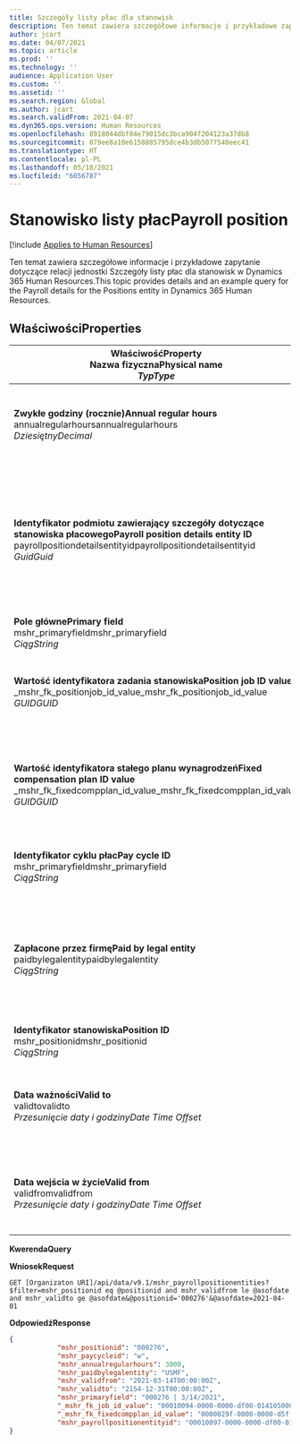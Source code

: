 ```yaml
---
title: Szczegóły listy płac dla stanowisk
description: Ten temat zawiera szczegółowe informacje i przykładowe zapytanie dotyczące relacji jednostki Szczegóły listy płac dla stanowisk w Dynamics 365 Human Resources.
author: jcart
ms.date: 04/07/2021
ms.topic: article
ms.prod: ''
ms.technology: ''
audience: Application User
ms.custom: ''
ms.assetid: ''
ms.search.region: Global
ms.author: jcart
ms.search.validFrom: 2021-04-07
ms.dyn365.ops.version: Human Resources
ms.openlocfilehash: 8918044dbf84e79015dc3bca904f204123a37db8
ms.sourcegitcommit: 879ee8a10e6158885795dce4b3db5077540eec41
ms.translationtype: HT
ms.contentlocale: pl-PL
ms.lasthandoff: 05/18/2021
ms.locfileid: "6056787"
---
```

# <a name="payroll-position"></a><span data-ttu-id="021a4-103">Stanowisko listy płac</span><span class="sxs-lookup"><span data-stu-id="021a4-103">Payroll position</span></span>

[!include [Applies to Human Resources](../includes/applies-to-hr.md)]

<span data-ttu-id="021a4-104">Ten temat zawiera szczegółowe informacje i przykładowe zapytanie dotyczące relacji jednostki Szczegóły listy płac dla stanowisk w Dynamics 365 Human Resources.</span><span class="sxs-lookup"><span data-stu-id="021a4-104">This topic provides details and an example query for the Payroll details for the Positions entity in Dynamics 365 Human Resources.</span></span>

## <a name="properties"></a><span data-ttu-id="021a4-105">Właściwości</span><span class="sxs-lookup"><span data-stu-id="021a4-105">Properties</span></span>

| <span data-ttu-id="021a4-106">Właściwość</span><span class="sxs-lookup"><span data-stu-id="021a4-106">Property</span></span><br><span data-ttu-id="021a4-107">**Nazwa fizyczna**</span><span class="sxs-lookup"><span data-stu-id="021a4-107">**Physical name**</span></span><br><span data-ttu-id="021a4-108">**_Typ_**</span><span class="sxs-lookup"><span data-stu-id="021a4-108">**_Type_**</span></span> | <span data-ttu-id="021a4-109">Użycie</span><span class="sxs-lookup"><span data-stu-id="021a4-109">Use</span></span> | <span data-ttu-id="021a4-110">opis</span><span class="sxs-lookup"><span data-stu-id="021a4-110">Description</span></span> |
| --- | --- | --- |
| <span data-ttu-id="021a4-111">**Zwykłe godziny (rocznie)**</span><span class="sxs-lookup"><span data-stu-id="021a4-111">**Annual regular hours**</span></span><br><span data-ttu-id="021a4-112">annualregularhours</span><span class="sxs-lookup"><span data-stu-id="021a4-112">annualregularhours</span></span><br><span data-ttu-id="021a4-113">*Dziesiętny*</span><span class="sxs-lookup"><span data-stu-id="021a4-113">*Decimal*</span></span> | <span data-ttu-id="021a4-114">Tylko do odczytu</span><span class="sxs-lookup"><span data-stu-id="021a4-114">Read-only</span></span><br><span data-ttu-id="021a4-115">Potrzebne</span><span class="sxs-lookup"><span data-stu-id="021a4-115">Required</span></span> | <span data-ttu-id="021a4-116">Zwykłe godziny (rocznie) zdefiniowane dla stanowiska.</span><span class="sxs-lookup"><span data-stu-id="021a4-116">Annual regular hours defined on the position.</span></span>  |
| <span data-ttu-id="021a4-117">**Identyfikator podmiotu zawierający szczegóły dotyczące stanowiska płacowego**</span><span class="sxs-lookup"><span data-stu-id="021a4-117">**Payroll position details entity ID**</span></span><br><span data-ttu-id="021a4-118">payrollpositiondetailsentityid</span><span class="sxs-lookup"><span data-stu-id="021a4-118">payrollpositiondetailsentityid</span></span><br><span data-ttu-id="021a4-119">*Guid*</span><span class="sxs-lookup"><span data-stu-id="021a4-119">*Guid*</span></span> | <span data-ttu-id="021a4-120">Potrzebne</span><span class="sxs-lookup"><span data-stu-id="021a4-120">Required</span></span><br><span data-ttu-id="021a4-121">Wygenerowany przez system.</span><span class="sxs-lookup"><span data-stu-id="021a4-121">System generated.</span></span> | <span data-ttu-id="021a4-122">Wygenerowana przez system wartość identyfikatora GUID w celu unikatowego zidentyfikowania stanowiska.</span><span class="sxs-lookup"><span data-stu-id="021a4-122">A system-generated GUID value to uniquely identify the position.</span></span>  |
| <span data-ttu-id="021a4-123">**Pole główne**</span><span class="sxs-lookup"><span data-stu-id="021a4-123">**Primary field**</span></span><br><span data-ttu-id="021a4-124">mshr_primaryfield</span><span class="sxs-lookup"><span data-stu-id="021a4-124">mshr_primaryfield</span></span><br><span data-ttu-id="021a4-125">*Ciąg*</span><span class="sxs-lookup"><span data-stu-id="021a4-125">*String*</span></span> | <span data-ttu-id="021a4-126">Potrzebne</span><span class="sxs-lookup"><span data-stu-id="021a4-126">Required</span></span><br><span data-ttu-id="021a4-127">Wygenerowany przez system</span><span class="sxs-lookup"><span data-stu-id="021a4-127">System generated</span></span> |  |
| <span data-ttu-id="021a4-128">**Wartość identyfikatora zadania stanowiska**</span><span class="sxs-lookup"><span data-stu-id="021a4-128">**Position job ID value**</span></span><br><span data-ttu-id="021a4-129">_mshr_fk_positionjob_id_value</span><span class="sxs-lookup"><span data-stu-id="021a4-129">_mshr_fk_positionjob_id_value</span></span><br><span data-ttu-id="021a4-130">*GUID*</span><span class="sxs-lookup"><span data-stu-id="021a4-130">*GUID*</span></span> | <span data-ttu-id="021a4-131">Tylko do odczytu</span><span class="sxs-lookup"><span data-stu-id="021a4-131">Read-only</span></span><br><span data-ttu-id="021a4-132">Potrzebne</span><span class="sxs-lookup"><span data-stu-id="021a4-132">Required</span></span><br><span data-ttu-id="021a4-133">Klucz obcy: mshr_PayrollPositionJobEntity klucza mshr_payrollpositionjobentity</span><span class="sxs-lookup"><span data-stu-id="021a4-133">Foreign key:mshr_PayrollPositionJobEntity of the mshr_payrollpositionjobentity</span></span> |<span data-ttu-id="021a4-134">identyfikator stanowiska związany ze stanowiskiem.</span><span class="sxs-lookup"><span data-stu-id="021a4-134">The ID of the job associated with the position.</span></span>|
| <span data-ttu-id="021a4-135">**Wartość identyfikatora stałego planu wynagrodzeń**</span><span class="sxs-lookup"><span data-stu-id="021a4-135">**Fixed compensation plan ID value**</span></span><br><span data-ttu-id="021a4-136">_mshr_fk_fixedcompplan_id_value</span><span class="sxs-lookup"><span data-stu-id="021a4-136">_mshr_fk_fixedcompplan_id_value</span></span><br><span data-ttu-id="021a4-137">*GUID*</span><span class="sxs-lookup"><span data-stu-id="021a4-137">*GUID*</span></span> | <span data-ttu-id="021a4-138">Tylko do odczytu</span><span class="sxs-lookup"><span data-stu-id="021a4-138">Read-only</span></span><br><span data-ttu-id="021a4-139">Potrzebne</span><span class="sxs-lookup"><span data-stu-id="021a4-139">Required</span></span><br><span data-ttu-id="021a4-140">Klucz obcy: mshr_FixedCompPlan_id dla mshr_payrollfixedcompensationplanentity</span><span class="sxs-lookup"><span data-stu-id="021a4-140">Foreign key: mshr_FixedCompPlan_id of mshr_payrollfixedcompensationplanentity</span></span>  | <span data-ttu-id="021a4-141">Identyfikator planu stałych wynagrodzeń powiązany ze stanowiskiem.</span><span class="sxs-lookup"><span data-stu-id="021a4-141">The ID of the fixed compensation plan associated with the position.</span></span> |
| <span data-ttu-id="021a4-142">**Identyfikator cyklu płac**</span><span class="sxs-lookup"><span data-stu-id="021a4-142">**Pay cycle ID**</span></span><br><span data-ttu-id="021a4-143">mshr_primaryfield</span><span class="sxs-lookup"><span data-stu-id="021a4-143">mshr_primaryfield</span></span><br><span data-ttu-id="021a4-144">*Ciąg*</span><span class="sxs-lookup"><span data-stu-id="021a4-144">*String*</span></span> | <span data-ttu-id="021a4-145">Tylko do odczytu</span><span class="sxs-lookup"><span data-stu-id="021a4-145">Read-only</span></span><br><span data-ttu-id="021a4-146">Potrzebne</span><span class="sxs-lookup"><span data-stu-id="021a4-146">Required</span></span> | <span data-ttu-id="021a4-147">Zdefiniowano cykl płac dla stanowiska.</span><span class="sxs-lookup"><span data-stu-id="021a4-147">The pay cycle defined on the position.</span></span> |
| <span data-ttu-id="021a4-148">**Zapłacone przez firmę**</span><span class="sxs-lookup"><span data-stu-id="021a4-148">**Paid by legal entity**</span></span><br><span data-ttu-id="021a4-149">paidbylegalentity</span><span class="sxs-lookup"><span data-stu-id="021a4-149">paidbylegalentity</span></span><br><span data-ttu-id="021a4-150">*Ciąg*</span><span class="sxs-lookup"><span data-stu-id="021a4-150">*String*</span></span> | <span data-ttu-id="021a4-151">Tylko do odczytu</span><span class="sxs-lookup"><span data-stu-id="021a4-151">Read-only</span></span><br><span data-ttu-id="021a4-152">Potrzebne</span><span class="sxs-lookup"><span data-stu-id="021a4-152">Required</span></span> | <span data-ttu-id="021a4-153">Firma zdefiniowana dla stanowiska odpowiedzialnego za wydawanie płatności.</span><span class="sxs-lookup"><span data-stu-id="021a4-153">The legal entity defined on the positoin responsible for issuing payment.</span></span> |
| <span data-ttu-id="021a4-154">**Identyfikator stanowiska**</span><span class="sxs-lookup"><span data-stu-id="021a4-154">**Position ID**</span></span><br><span data-ttu-id="021a4-155">mshr_positionid</span><span class="sxs-lookup"><span data-stu-id="021a4-155">mshr_positionid</span></span><br><span data-ttu-id="021a4-156">*Ciąg*</span><span class="sxs-lookup"><span data-stu-id="021a4-156">*String*</span></span> | <span data-ttu-id="021a4-157">Tylko do odczytu</span><span class="sxs-lookup"><span data-stu-id="021a4-157">Read-only</span></span><br><span data-ttu-id="021a4-158">Potrzebne</span><span class="sxs-lookup"><span data-stu-id="021a4-158">Required</span></span> | <span data-ttu-id="021a4-159">Identyfikator stanowiska.</span><span class="sxs-lookup"><span data-stu-id="021a4-159">The ID of the position.</span></span> |
| <span data-ttu-id="021a4-160">**Data ważności**</span><span class="sxs-lookup"><span data-stu-id="021a4-160">**Valid to**</span></span><br><span data-ttu-id="021a4-161">validto</span><span class="sxs-lookup"><span data-stu-id="021a4-161">validto</span></span><br><span data-ttu-id="021a4-162">*Przesunięcie daty i godziny*</span><span class="sxs-lookup"><span data-stu-id="021a4-162">*Date Time Offset*</span></span> | <span data-ttu-id="021a4-163">Tylko do odczytu</span><span class="sxs-lookup"><span data-stu-id="021a4-163">Read-only</span></span><br><span data-ttu-id="021a4-164">Potrzebne</span><span class="sxs-lookup"><span data-stu-id="021a4-164">Required</span></span> |<span data-ttu-id="021a4-165">Data, od której obowiązują szczegóły dotyczące stanowiska.</span><span class="sxs-lookup"><span data-stu-id="021a4-165">The date the position details are valid from.</span></span>  |
| <span data-ttu-id="021a4-166">**Data wejścia w życie**</span><span class="sxs-lookup"><span data-stu-id="021a4-166">**Valid from**</span></span><br><span data-ttu-id="021a4-167">validfrom</span><span class="sxs-lookup"><span data-stu-id="021a4-167">validfrom</span></span><br><span data-ttu-id="021a4-168">*Przesunięcie daty i godziny*</span><span class="sxs-lookup"><span data-stu-id="021a4-168">*Date Time Offset*</span></span> | <span data-ttu-id="021a4-169">Tylko do odczytu</span><span class="sxs-lookup"><span data-stu-id="021a4-169">Read-only</span></span><br><span data-ttu-id="021a4-170">Potrzebne</span><span class="sxs-lookup"><span data-stu-id="021a4-170">Required</span></span> |<span data-ttu-id="021a4-171">Data, do której obowiązują szczegóły dotyczące stanowiska.</span><span class="sxs-lookup"><span data-stu-id="021a4-171">The date the position details are valid to.</span></span>  |

<span data-ttu-id="021a4-172">**Kwerenda**</span><span class="sxs-lookup"><span data-stu-id="021a4-172">**Query**</span></span>

<span data-ttu-id="021a4-173">**Wniosek**</span><span class="sxs-lookup"><span data-stu-id="021a4-173">**Request**</span></span>

```http
GET [Organizaton URI]/api/data/v9.1/mshr_payrollpositionentities?$filter=mshr_positionid eq @positionid and mshr_validfrom le @asofdate and mshr_validto ge @asofdate&@positionid='000276'&@asofdate=2021-04-01
```

<span data-ttu-id="021a4-174">**Odpowiedź**</span><span class="sxs-lookup"><span data-stu-id="021a4-174">**Response**</span></span>

```json
{
            "mshr_positionid": "000276",
            "mshr_paycycleid": "w",
            "mshr_annualregularhours": 3000,
            "mshr_paidbylegalentity": "USMF",
            "mshr_validfrom": "2021-03-14T00:00:00Z",
            "mshr_validto": "2154-12-31T00:00:00Z",
            "mshr_primaryfield": "000276 | 3/14/2021",
            "_mshr_fk_job_id_value": "00010094-0000-0000-df00-014105000000",
            "_mshr_fk_fixedcompplan_id_value": "0000029f-0000-0000-d5ff-004105000000",
            "mshr_payrollpositionentityid": "00010097-0000-0000-df00-014105000000"
}
```
